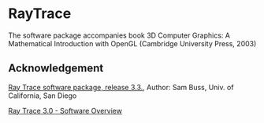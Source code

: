 # RayTrace
The software package accompanies book 3D Computer Graphics: A Mathematical Introduction with OpenGL (Cambridge University Press, 2003)

## Acknowledgement
[Ray Trace software package, release 3.3.](http://www.math.ucsd.edu/~sbuss/MathCG/RayTrace/), Author: Sam Buss, Univ. of California, San Diego

[Ray Trace 3.0 - Software Overview](https://www.math.ucsd.edu/~sbuss/MathCG/RayTrace/raytrace_3.0_intro.html)
